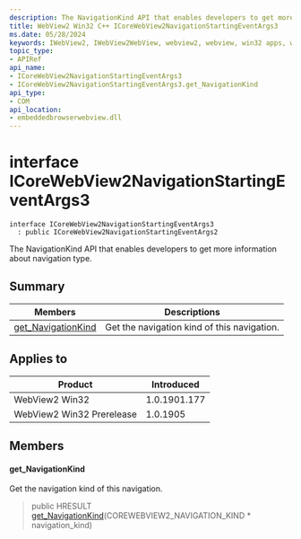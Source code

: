```yaml
---
description: The NavigationKind API that enables developers to get more information about navigation type.
title: WebView2 Win32 C++ ICoreWebView2NavigationStartingEventArgs3
ms.date: 05/28/2024
keywords: IWebView2, IWebView2WebView, webview2, webview, win32 apps, win32, edge, ICoreWebView2, ICoreWebView2Controller, browser control, edge html, ICoreWebView2NavigationStartingEventArgs3
topic_type: 
- APIRef
api_name:
- ICoreWebView2NavigationStartingEventArgs3
- ICoreWebView2NavigationStartingEventArgs3.get_NavigationKind
api_type:
- COM
api_location:
- embeddedbrowserwebview.dll
---
```


# interface ICoreWebView2NavigationStartingEventArgs3

```
interface ICoreWebView2NavigationStartingEventArgs3
  : public ICoreWebView2NavigationStartingEventArgs2
```

The NavigationKind API that enables developers to get more information about navigation type.

## Summary

 Members                        | Descriptions
--------------------------------|---------------------------------------------
[get_NavigationKind](#get_navigationkind) | Get the navigation kind of this navigation.

## Applies to

Product                         | Introduced
--------------------------------|---------------------------------------------
WebView2 Win32            |    1.0.1901.177
WebView2 Win32 Prerelease |    1.0.1905

## Members

#### get_NavigationKind

Get the navigation kind of this navigation.

> public HRESULT [get_NavigationKind](#get_navigationkind)(COREWEBVIEW2_NAVIGATION_KIND * navigation_kind)


